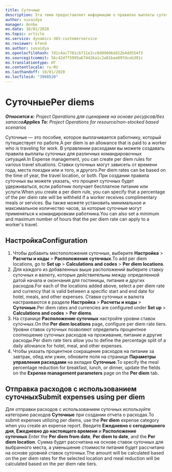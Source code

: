 ```yaml
---
title: Суточные
description: Эта тема предоставляет информацию о правилах выплаты суточных, которые используются в управлении расходами.
author: suvaidya
manager: Annbe
ms.date: 10/01/2020
ms.topic: article
ms.service: dynamics-365-customerservice
ms.reviewer: kfend
ms.author: suvaidya
ms.openlocfilehash: 7d1c4ac7781cb711e2cc0d09606d422b4dd554f3
ms.sourcegitcommit: 56c42d7f5995a674426a1c2a81bae897dceb391c
ms.translationtype: HT
ms.contentlocale: ru-RU
ms.lasthandoff: 10/01/2020
ms.locfileid: "3908520"
---
```

# <a name="per-diems"></a><span data-ttu-id="5d365-103">Суточные</span><span class="sxs-lookup"><span data-stu-id="5d365-103">Per diems</span></span>

<span data-ttu-id="5d365-104">_**Относится к:** Project Operations для сценариев на основе ресурсов/без запасов_</span><span class="sxs-lookup"><span data-stu-id="5d365-104">_**Applies To:** Project Operations for resource/non-stocked based scenarios_</span></span>


<span data-ttu-id="5d365-105">Суточные — это пособие, которое выплачивается работнику, который путешествует по работе.</span><span class="sxs-lookup"><span data-stu-id="5d365-105">A per diem is an allowance that is paid to a worker who is traveling for work.</span></span> <span data-ttu-id="5d365-106">В управлении расходами вы можете создавать правила выплаты суточных для различных командировочных ситуаций.</span><span class="sxs-lookup"><span data-stu-id="5d365-106">In Expense management, you can create per diem rules for  various travel situations.</span></span> <span data-ttu-id="5d365-107">Ставки суточных могут зависеть от времени года, места поездки или и того, и другого.</span><span class="sxs-lookup"><span data-stu-id="5d365-107">Per diem rates can be based on the time of year, the travel location, or both.</span></span> <span data-ttu-id="5d365-108">При создании правила суточных вы можете указать, что процент суточных будет удерживаться, если работник получает бесплатное питание или услуги.</span><span class="sxs-lookup"><span data-stu-id="5d365-108">When you create a per diem  rule, you can specify that a percentage of the per diem rate will be withheld if a worker receives complimentary meals or services.</span></span> <span data-ttu-id="5d365-109">Вы также можете установить минимальное и максимальное количество часов, за которые суточные могут применяться к командировкам работника.</span><span class="sxs-lookup"><span data-stu-id="5d365-109">You can also set a minimum and maximum number of hours that the per diem rate can apply to a worker's travel.</span></span>

## <a name="configuration"></a><span data-ttu-id="5d365-110">Настройка</span><span class="sxs-lookup"><span data-stu-id="5d365-110">Configuration</span></span> 

1. <span data-ttu-id="5d365-111">Чтобы добавить местоположения суточных, выберите **Настройка** > **Расчеты и коды** > **Расположение суточных**.</span><span class="sxs-lookup"><span data-stu-id="5d365-111">To add per diem locations, go to **Set up** > **Calculations and codes** > **Per diem locations**.</span></span>
2. <span data-ttu-id="5d365-112">Для каждого из добавленных выше расположений выберите ставку суточных и валюту, которые действительны между определенной датой начала и окончания для гостиницы, питания и других расходов.</span><span class="sxs-lookup"><span data-stu-id="5d365-112">For each of the locations added above, select a per diem rate and currency that is valid between a specific start and end date for hotel, meals, and other expenses.</span></span> <span data-ttu-id="5d365-113">Ставки суточных и валюта настраиваются в разделе **Настройка** > **Расчеты и коды** > **Суточные**.</span><span class="sxs-lookup"><span data-stu-id="5d365-113">Per diem rates and currencies are configured under **Set up** > **Calculations and codes** > **Per diems**.</span></span>
3. <span data-ttu-id="5d365-114">На странице **Расположение суточных** настройте уровни ставок суточных.</span><span class="sxs-lookup"><span data-stu-id="5d365-114">On the **Per diem locations** page, configure per diem rate tiers.</span></span> <span data-ttu-id="5d365-115">Уровни ставок суточных позволяют определить процентное соотношение суточных расходов на проживание, питание и другие расходы.</span><span class="sxs-lookup"><span data-stu-id="5d365-115">Per diem rate tiers allow you to define the percentage split of a daily allowance for hotel, meal, and other expenses.</span></span> 
4. <span data-ttu-id="5d365-116">Чтобы указать процентное сокращение расходов на питание за завтрак, обед или ужин, обновите поля на странице **Параметры управления расходами** на вкладке **Суточные**.</span><span class="sxs-lookup"><span data-stu-id="5d365-116">To specify the meal percentage reduction for breakfast, lunch, or dinner, update the fields on the **Expense management parameters** page on the **Per diem** tab.</span></span> 
    
## <a name="submit-expenses-using-per-diem"></a><span data-ttu-id="5d365-117">Отправка расходов с использованием суточных</span><span class="sxs-lookup"><span data-stu-id="5d365-117">Submit expenses using per diem</span></span>
<span data-ttu-id="5d365-118">Для отправки расходов с использованием суточных используйте категорию расходов **Суточные** при создании отчета о расходах.</span><span class="sxs-lookup"><span data-stu-id="5d365-118">To submit expenses utilizing per diems, use the **Per diem** expense category when you create an expense report.</span></span> <span data-ttu-id="5d365-119">Введите **Ежедневно с сегодняшнего дня**, **Ежедневно до настоящего времени** и **Расположение суточных**.</span><span class="sxs-lookup"><span data-stu-id="5d365-119">Enter the **Per diem from date**, **Per diem to date**,  and the **Per diem location**.</span></span> <span data-ttu-id="5d365-120">Сумма будет рассчитана на основе ставок суточных для выбранного места, а уменьшение стоимости питания будет рассчитано на основе уровней ставок суточных.</span><span class="sxs-lookup"><span data-stu-id="5d365-120">The amount will be calculated based on the per diem rates for the selected location and meal reduction will be calculated based on the per diem rate tiers.</span></span>
